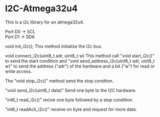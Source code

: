 # I2C-Atmega32u4

This is a i2c library for an atmega32u4. 

Port D0 -> SCL   
Port D1 -> SDA   

void init_i2c();
This method initialize the i2c bus.   

void connect_i2c(uint8_t adr, uint8_t w)
This method call "void start_i2c()" to send the start condition and "void send_address_i2c(uint8_t adr, uint8_t w)"
to send the address ("adr") of the hardware and a bit ("w") for read or write access.    

The "void stop_i2c()" method send the stop condtion.   

"void send_i2c(uint8_t data)" Send one byte to the I2C hardware.  

"int8_t read_i2c()" recive one byte followed by a stop condition.  

"int8_t readAck_i2c()" receive on byte and request for more data.  
